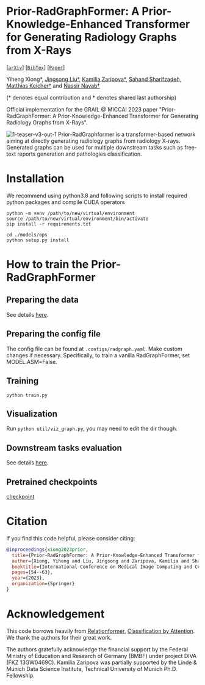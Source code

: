 # Prior-RadGraphFormer: A Prior-Knowledge-Enhanced Transformer for Generating Radiology Graphs from X-Rays
[[`arXiv`](https://arxiv.org/abs/2303.13818)]
[[`BibTex`](#citation)]
[[`Paper`](https://link.springer.com/chapter/10.1007/978-3-031-55088-1_5)]

Yiheng Xiong*, [Jingsong Liu*](https://tumvink.github.io/), [Kamilia Zaripova*](https://scholar.google.com/citations?user=ZQ1CQkQAAAAJ&hl=en), [Sahand Sharifzadeh](https://scholar.google.de/citations?user=frzfxXYAAAAJ&hl=en), [Matthias Keicher†](https://www.cs.cit.tum.de/camp/members/matthias-keicher/) and [Nassir Navab†](https://www.cs.cit.tum.de/camp/members/cv-nassir-navab/nassir-navab/)

(* denotes equal contribution and † denotes shared last authorship)

Official implementation for the GRAIL @ MICCAI 2023 paper "Prior-RadGraphFormer: A Prior-Knowledge-Enhanced Transformer for Generating Radiology Graphs from X-Rays".

![1-teaser-v3-out-1](docs/architecture.png)
Prior-RadGraphformer is a transformer-based network aiming at directly generating radiology graphs from radiology X-rays. Generated graphs can be used for multiple downstream tasks such as free-text reports generation and pathologies classification.

# Installation
We recommend using python3.8 and following scripts to install required python packages and compile CUDA operators
```
python -m venv /path/to/new/virtual/environment
source /path/to/new/virtual/environment/bin/activate
pip install -r requirements.txt

cd ./models/ops
python setup.py install
```

# How to train the Prior-RadGraphFormer

## Preparing the data
See details [here](preprocess/readme.md).

## Preparing the config file
The config file can be found at `.configs/radgraph.yaml`. Make custom changes if necessary. Specifically, to train a vanilla RadGraphFormer, set MODEL.ASM=False.

## Training
```
python train.py
```
## Visualization
Run <code>python util/viz_graph.py</code>, you may need to edit the dir though.

## Downstream tasks evaluation
See details [here](postprocess/readme.md).

## Pretrained checkpoints
[checkpoint]([https://syncandshare.lrz.de/getlink/fiCb8gGR6oGKu7kysr4S6b/prior_radgraphformer_ckpt.pt](https://drive.google.com/file/d/12Cg4F9kW1ZZxeErHkYZGMkx_1V81bjrf/view?usp=sharing))

# <a name="citation"></a> Citation

If you find this code helpful, please consider citing:
```BibTeX
@inproceedings{xiong2023prior,
  title={Prior-RadGraphFormer: A Prior-Knowledge-Enhanced Transformer for Generating Radiology Graphs from X-Rays},
  author={Xiong, Yiheng and Liu, Jingsong and Zaripova, Kamilia and Sharifzadeh, Sahand and Keicher, Matthias and Navab, Nassir},
  booktitle={International Conference on Medical Image Computing and Computer-Assisted Intervention},
  pages={54--63},
  year={2023},
  organization={Springer}
}
```

# Acknowledgement
This code borrows heavily from [Relationformer](https://github.com/suprosanna/relationformer/tree/scene_graph), [Classification by Attention](https://github.com/sharifza/schemata). We thank the authors for their great work.

The authors gratefully acknowledge the financial support by the Federal Ministry of Education and Research of Germany (BMBF) under project DIVA (FKZ 13GW0469C). Kamilia Zaripova was partially supported by the Linde & Munich Data Science Institute, Technical University of Munich Ph.D. Fellowship.
